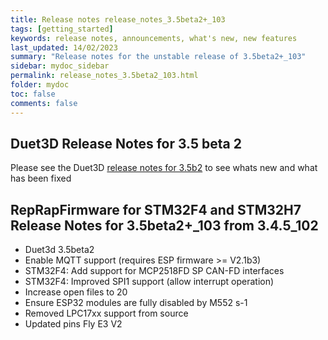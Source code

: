 ```yaml
---
title: Release notes release_notes_3.5beta2+_103
tags: [getting_started]
keywords: release notes, announcements, what's new, new features
last_updated: 14/02/2023
summary: "Release notes for the unstable release of 3.5beta2+_103"
sidebar: mydoc_sidebar
permalink: release_notes_3.5beta2_103.html
folder: mydoc
toc: false
comments: false
---
```


## Duet3D Release Notes for 3.5 beta 2

Please see the Duet3D [release notes for 3.5b2](https://github.com/Duet3D/RepRapFirmware/wiki/Changelog-RRF-3.x-Beta#reprapfirmware-350beta2) to see whats new and what has been fixed

## RepRapFirmware for STM32F4 and STM32H7 Release Notes for 3.5beta2+_103 from 3.4.5_102

* Duet3d 3.5beta2
* Enable MQTT support (requires ESP firmware >= V2.1b3)
* STM32F4: Add support for MCP2518FD SP CAN-FD interfaces
* STM32F4: Improved SPI1 support (allow interrupt operation)
* Increase open files to 20
* Ensure ESP32 modules are fully disabled by M552 s-1
* Removed LPC17xx support from source
* Updated pins Fly E3 V2